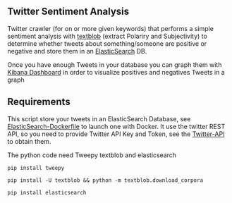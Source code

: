 ## Twitter Sentiment Analysis 

Twitter crawler (for on or more given keywords) that performs a simple sentiment analysis with [textblob](http://textblob.readthedocs.org/en/dev/) (extract Polariry and Subjectivity) to determine whether tweets about something/someone are positive or negative and store them in an [ElasticSearch](http://www.elasticsearch.org/) DB.

Once you have enough Tweets in your database you can graph them with [Kibana Dashboard](http://www.elasticsearch.org/overview/kibana/) in order to visualize positives and negatives Tweets in a graph

## Requirements

This script store your tweets in an ElasticSearch Database, see [ElasticSearch-Dockerfile](https://github.com/dockerfile/elasticsearch) to launch one with Docker.
It use the twitter REST API, so you need to provide Twitter API Key and Token, see the [Twitter-API](https://apps.twitter.com/app/new) to obtain them.

The python code need Tweepy textblob and elasticsearch

```
pip install tweepy

pip install -U textblob && python -m textblob.download_corpora

pip install elasticsearch
```
